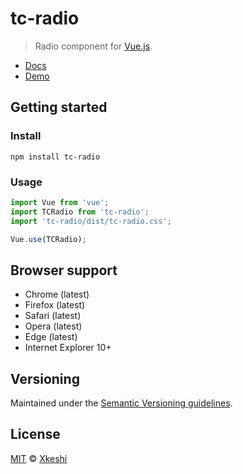 # tc-radio

> Radio component for [Vue.js](https://vuejs.org/).

- [Docs](docs/index.md)
- [Demo](https://xkeshi.github.io/eks/#/components/radio)

## Getting started

### Install

```shell
npm install tc-radio
```

### Usage

```js
import Vue from 'vue';
import TCRadio from 'tc-radio';
import 'tc-radio/dist/tc-radio.css';

Vue.use(TCRadio);
```

## Browser support

- Chrome (latest)
- Firefox (latest)
- Safari (latest)
- Opera (latest)
- Edge (latest)
- Internet Explorer 10+

## Versioning

Maintained under the [Semantic Versioning guidelines](http://semver.org).

## License

[MIT](http://opensource.org/licenses/MIT) © [Xkeshi](http://xkeshi.com)

